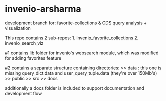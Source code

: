 invenio-arsharma
================

development branch for: 
favorite-collections &amp; CDS query analysis + visualization

This repo contains 2 sub-repos: 
     1. invenio_favorite_collections
     2. invenio_search_viz

#1 contains lib folder for invenio's websearch module, 
   which was modified for adding favorites feature

#2 contains a separate structure containing directories: 
      >> data : this one is missing query_dict.data 
      	      	and user_query_tuple.data (they're over 150Mb's)
      >> public
      >> src
      >> docs

additionally a docs folder is included to support documentation and development flow